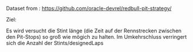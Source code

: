 Dataset from : https://github.com/oracle-devrel/redbull-pit-strategy/

Ziel:

Es wird versucht die Stint länge (die Zeit auf der Rennstrecken zwischen den Pit-Stops) so groß wie mögich zu halten. Im Umkehrschluss verringert sich die Anzahl der Stints/designedLaps







